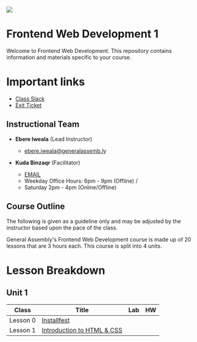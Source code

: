 # ![](https://ga-dash.s3.amazonaws.com/production/assets/logo-9f88ae6c9c3871690e33280fcf557f33.png) 
# Frontend Web Development 1
Welcome to Frontend Web Development. This repository contains information and materials specific to your course.

# Important links
- [Class Slack](https://miskacademy.slack.com/messages/)
- [Exit Ticket](https://google.com/)


## Instructional Team
- **Ebere Iweala** (Lead Instructor)
  - [ebere.iweala@generalassemb.ly](mailto:ebere.iweala@generalassemb.ly)

- **Kuda Binzaqr** (Facilitator)
  - [EMAIL](mailto:kuda.binzaqr@generalassemb.ly)
  - Weekday Office Hours: 6pm - 9pm (Offline) / 
  - Saturday 2pm - 4pm (Online/Offline)

## Course Outline
The following is given as a guideline only and may be adjusted by the instructor based upon the pace of the class.

General Assembly's Frontend Web Development course is made up of 20 lessons that are 3 hours each. This course is split into 4 units.

# Lesson Breakdown

## Unit 1
| Class | Title | Lab | HW |
| --- | --- | --- | :---: | 
| Lesson 0 | [Installfest](curriculum/00-installfest/readme.md) || | |
| Lesson 1 | [Introduction to HTML & CSS ](curriculum/01-intro-html-css/readme.md) ||  | |
